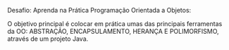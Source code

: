 Desafio: Aprenda na Prática Programação Orientada a Objetos:


O objetivo principal é colocar em prática umas das principais ferramentas da OO: ABSTRAÇÃO, ENCAPSULAMENTO, HERANÇA E POLIMORFISMO, através de um projeto Java.

